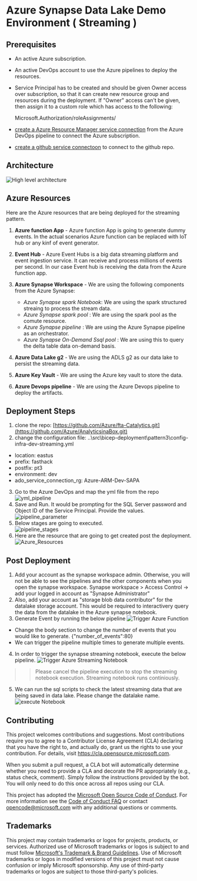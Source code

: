 # Azure Synapse Data Lake Demo Environment ( Streaming )


## Prerequisites

* An active Azure subscription.
* An active DevOps account to use the Azure pipelines to deploy the resources.
* Service Principal has to be created and should be given Owner access over subscription, so that it can create new resource group and resources during the deployment. 
If "Owner" access can't be given, then assign it to a custom role which has access to the following:

  Microsoft.Authorization/roleAssignments/
* [create a Azure Resource Manager service connection](https://docs.microsoft.com/en-us/azure/devops/pipelines/library/service-endpoints?view=azure-devops&tabs=yaml#create-a-service-connection) from the Azure DevOps pipeline to connect the Azure subscription. 
* [create a github service connectoon](https://docs.microsoft.com/en-us/azure/devops/pipelines/library/service-endpoints?view=azure-devops&tabs=yaml#github-service-connection) to connect to the github repo.

## Architecture

![High level architecture](.images/01_Streaming_Architecture.jpg)

## Azure Resources

Here are the Azure resources that are being deployed for the streaming pattern. 

1. **Azure function App** - Azure function App is going to generate dummy events. In the actual scenarios Azure function can be replaced with IoT hub or any kinf of event generator.
2. **Event Hub** - Azure Event Hubs is a big data streaming platform and event ingestion service. It can receive and process millions of events per second. In our case Event hub is receiving the data from the Azure function app.
3. **Azure Synapse Workspace** - We are using the following components from the Azure Synapse: 
   
   - *Azure Synapse spark Notebook*: We are using the spark structured streaing to process the stream data.
   - *Azure Synapse spark pool* : We are using the spark pool as the comute resource.
   - *Azure Synapse pipeline* : We are using the Azure Synapse pipeline as an orchestrator. 
   - *Azure Synapse On-Demand Ssql pool* : We are using this to query the delta table data on-demand basis.
  
  4.  **Azure Data Lake g2** - We are using the ADLS g2 as our data lake to persist the streaming data.
  5.  **Azure Key Vault** - We are using the Azure key vault to store the data.
  6.  **Azure Devops pipeline** - We are using the Azure Devops pipeline to deploy the artifacts.



## Deployment Steps

1. clone the repo: [https://github.com/Azure/fta-Catalytics.git](https://github.com/Azure/AnalyticsinaBox.git)
2. change the configuration file: ..\src\bicep-deployment\pattern3\config-infra-dev-streaming.yml

  - location: eastus 
  - prefix: fasthack 
  - postfix: pt3
  - environment: dev
  - ado_service_connection_rg: Azure-ARM-Dev-SAPA


3. Go to the Azure DevOps and map the yml file from the repo
   ![yml_pipeline](./.images/02_pipelinepath.jpg)
4. Save and Run. It would be prompting for the SQL Server password and Object ID of the Service Principal. Provide the values. 
   ![pipeline_parameter](./.images/03_.pielineParameterjpg.jpg)
5.  Below stages are going to executed.  
     ![pipeline_stages](./.images/04_pipeline_stages.jpg)
6. Here are the resource that are going to get created post the deployment.
![Azure_Resources](./.images/05_AzureResourcesjpg.jpg)


## Post Deployment
   1. Add your account as the synapse workspace admin. Otherwise, you will not be able to see the pipelines and the other components when you open the synapse workspace. Synapse workspace > Access Control -> add your logged in account as "Synapse Administrator"
   2. Also, add your account as "storage blob data contributor" for the datalake storage account. This would be required to interactivery query the data from the datalake in the Azure synapse notebook.
   3. Generate Event by running the below pipeline
   ![Trigger Azure Function](./.images/06_TriggerAzureFunction.jpg)
  
  - Change the body section to change the number of events that you would like to generate. 
   {"number_of_events":80}
   - We can trigger the pipeline multiple times to generate multiple events.
   4.  In order to trigger the synapse streaming notebook, execute the below pipeline. 
   ![Trigger Azure Streaming Notebook](./.images/07_TriggerAzyreSynapseNotebook.jpg)
   >> Please cancel the pipeline execution to stop the streaming notebook execution. Streaming notebook runs continiously.
   5. We can run the sql scripts to check the latest streaming data that are being saved in data lake. Please change the datalake name.
   ![execute Notebook](./images/../.images/08_sql_query.jpg)
   


## Contributing

This project welcomes contributions and suggestions.  Most contributions require you to agree to a
Contributor License Agreement (CLA) declaring that you have the right to, and actually do, grant us
the rights to use your contribution. For details, visit https://cla.opensource.microsoft.com.

When you submit a pull request, a CLA bot will automatically determine whether you need to provide
a CLA and decorate the PR appropriately (e.g., status check, comment). Simply follow the instructions
provided by the bot. You will only need to do this once across all repos using our CLA.

This project has adopted the [Microsoft Open Source Code of Conduct](https://opensource.microsoft.com/codeofconduct/).
For more information see the [Code of Conduct FAQ](https://opensource.microsoft.com/codeofconduct/faq/) or
contact [opencode@microsoft.com](mailto:opencode@microsoft.com) with any additional questions or comments.

## Trademarks

This project may contain trademarks or logos for projects, products, or services. Authorized use of Microsoft 
trademarks or logos is subject to and must follow 
[Microsoft's Trademark & Brand Guidelines](https://www.microsoft.com/en-us/legal/intellectualproperty/trademarks/usage/general).
Use of Microsoft trademarks or logos in modified versions of this project must not cause confusion or imply Microsoft sponsorship.
Any use of third-party trademarks or logos are subject to those third-party's policies.
